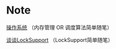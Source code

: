 # Note

[操作系统](https://github.com/Super-ZZGuo/Note/blob/master/src/OS/note/OS.md) （内存管理 OR 调度算法简单随笔）

[谈谈LockSupport](https://github.com/Super-ZZGuo/Note/blob/master/src/JUC/note/LockSupport.md) （LockSupport简单随笔）
